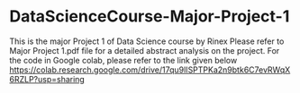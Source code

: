 # DataScienceCourse-Major-Project-1
This is the major Project 1 of Data Science course by Rinex
Please refer to Major Project 1.pdf file for a detailed abstract analysis on the project.
For the code in Google colab, please refer to the link given below
https://colab.research.google.com/drive/17qu9lISPTPKa2n9btk6C7evRWqX6RZLP?usp=sharing
